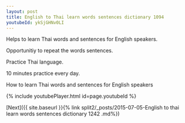 ```yaml
---
layout: post
title: English to Thai learn words sentences dictionary 1094 
youtubeId: ykSjGHNv0LI
---
```

 
 
Helps to learn Thai words and sentences for English speakers.

Opportunitiy to repeat the words sentences. 

Practice Thai language. 
 
10 minutes practice every day. 
 
How to learn Thai words and sentences for English speakers 
 
{% include youtubePlayer.html id=page.youtubeId %}
 
 
[Next]({{ site.baseurl }}{% link  split2/_posts/2015-07-05-English to thai learn words sentences dictionary 1242 .md%})
 
